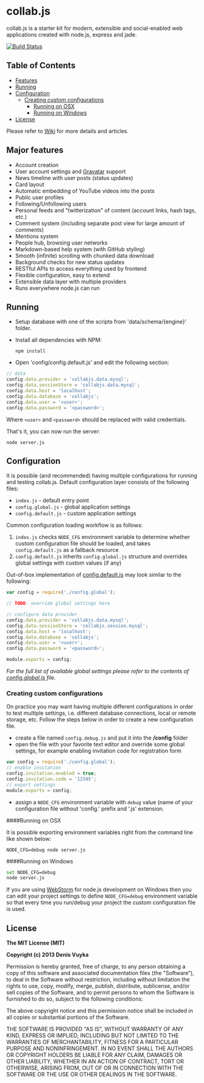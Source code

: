 collab.js
=========

collab.js is a starter kit for modern, extensible and social-enabled web applications created with node.js, express and jade.

[![Build Status](https://travis-ci.org/DenisVuyka/collab.js.png?branch=master)](https://travis-ci.org/DenisVuyka/collab.js)

## Table of Contents

- [Features](#major-features)
- [Running](#running)
- [Configuration](#configuration)
  * [Creating custom configurations](#creating-custom-configurations)
      - [Running on OSX](#running-on-osx)
      - [Running on Windows](#running-on-windows)
- [License](#license)

Please refer to [Wiki](https://github.com/DenisVuyka/collab.js/wiki) for more details and articles.

## Major features

- Account creation
- User account settings and [Gravatar](http://www.gravatar.com) support
- News timeline with user posts (status updates)
- Card layout
- Automatic embedding of YouTube videos into the posts
- Public user profiles
- Following/Unfollowing users
- Personal feeds and "twitterization" of content (account links, hash tags, etc.)
- Comment system (including separate post view for large amount of comments)
- Mentions system
- People hub, browsing user networks
- Markdown-based help system (with GitHub styling)
- Smooth (infinite) scrolling with chunked data download
- Background checks for new status updates
- RESTful APIs to access everything used by frontend
- Flexible configuration, easy to extend
- Extensible data layer with multiple providers
- Runs everywhere node.js can run

## Running

* Setup database with one of the scripts from 'data/schema/{engine}' folder.
* Install all dependencies with NPM:

  `npm install`

* Open 'config/config.default.js' and edit the following section:

```javascript
// data
config.data.provider = 'collabjs.data.mysql';
config.data.sessionStore = 'collabjs.data.mysql';
config.data.host = 'localhost';
config.data.database = 'collabjs';
config.data.user = '<user>';
config.data.password = '<password>';
```

Where `<user>` and `<password>` should be replaced with valid credentials.

That's it, you can now run the server:

`node server.js`

## Configuration

It is possible (and recommended) having multiple configurations for running and testing collab.js. 
Default configuration layer consists of the following files:

* `index.js` - default entry point
* `config.global.js` - global application settings
* `config.default.js` - custom application settings

Common configuration loading workflow is as follows: 

1. `index.js` checks `NODE_CFG` environment variable to determine whether custom configuration file should be loaded, and takes ```config.default.js``` as a fallback resource
2. `config.default.js` inherits `config.global.js` structure and overrides global settings with custom values (if any)

Out-of-box implementation of [config.default.js](config/config.default.js) may look similar to the following:

```javascript
var config = require('./config.global');

// TODO: override global settings here

// configure data provider
config.data.provider = 'collabjs.data.mysql';
config.data.sessionStore = 'collabjs.session.mysql';
config.data.host = 'localhost';
config.data.database = 'collabjs';
config.data.user = '<user>';
config.data.password = '<password>';

module.exports = config;
```

*For the full list of available global settings please refer to the contents of [config.global.js](config/config.global.js) file.*

### Creating custom configurations

On practice you may want having multiple different configurations in order to test multiple settings, i.e.
different database connections, local or remote storage, etc. Follow the steps below in order to create a new
configuration file.

* create a file named `config.debug.js` and put it into the **/config** folder
* open the file with your favorite text editor and override some global settings, for example enabling invitation code for registration form

```javascript
var config = require('./config.global');
// enable invitation
config.invitation.enabled = true;
config.invitation.code = '12345';
// export settings
module.exports = config;
```

* assign a `NODE_CFG` environment variable with `debug` value (name of your configuration file without 'config.' prefix
and '.js' extension.

####Running on OSX

It is possible exporting environment variables right from the command line like shown below:

`NODE_CFG=debug node server.js`

####Running on Windows

```bash
set NODE_CFG=debug
node server.js
```

If you are using [WebStorm](http://www.jetbrains.com/webstorm/) for node.js development on Windows then you can edit your project settings to define 
`NODE_CFG=debug` environment variable so that every time you run/debug your project the custom configuration
file is used.

## License

**The MIT License (MIT)**

**Copyright (c) 2013 Denis Vuyka**

Permission is hereby granted, free of charge, to any person obtaining a copy of this software
and associated documentation files (the "Software"), to deal in the Software without restriction,
including without limitation the rights to use, copy, modify, merge, publish, distribute, sublicense,
and/or sell copies of the Software, and to permit persons to whom the Software is furnished to do so,
subject to the following conditions:

The above copyright notice and this permission notice shall be included in all copies or substantial portions of the Software.

THE SOFTWARE IS PROVIDED "AS IS", WITHOUT WARRANTY OF ANY KIND, EXPRESS OR IMPLIED,
INCLUDING BUT NOT LIMITED TO THE WARRANTIES OF MERCHANTABILITY, FITNESS FOR A PARTICULAR PURPOSE AND NONINFRINGEMENT.
IN NO EVENT SHALL THE AUTHORS OR COPYRIGHT HOLDERS BE LIABLE FOR ANY CLAIM,
DAMAGES OR OTHER LIABILITY, WHETHER IN AN ACTION OF CONTRACT, TORT OR OTHERWISE,
ARISING FROM, OUT OF OR IN CONNECTION WITH THE SOFTWARE OR THE USE OR OTHER DEALINGS IN THE SOFTWARE.

